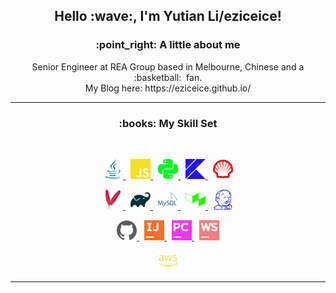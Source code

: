 <h2 align="center">Hello :wave:, I'm Yutian Li/eziceice!</h2>

<h3 align="center">:point_right: A little about me</h3>

<p align="center">
    Senior Engineer at REA Group based in Melbourne,
    Chinese and 
    a :basketball: &nbsp;fan.
    <br> My Blog here: https://eziceice.github.io/
</p>

<hr />

<h3 align="center">:books: My Skill Set</h3>

<br />

<p align="center">
    <a title="Java" href="https://github.com/eziceice?tab=repositories&language=java">
        <img alt="Java" height="32px" src="https://raw.githubusercontent.com/eziceice/eziceice/master/icons/java.svg" />
    </a>
    &nbsp;
    <a title="JavaScript" href="https://github.com/eziceice?tab=repositories&language=javascript">
        <img alt="Java Script" height="32px" src="https://raw.githubusercontent.com/eziceice/eziceice/master/icons/javascript.svg" />
    </a>
    &nbsp;
    <a title="Python" href="https://github.com/eziceice?tab=repositories&language=python">
        <img alt="Python" height="32px" src="https://raw.githubusercontent.com/eziceice/eziceice/master/icons/python.svg" />
    </a>
    &nbsp;
    <a title="Kotlin" href="https://github.com/eziceice?tab=repositories&language=kotlin">
        <img alt="Kotlin" height="32px" src="https://raw.githubusercontent.com/eziceice/eziceice/master/icons/kotlin.svg" />
    </a>
    &nbsp;
    <a title="Shell" href="https://github.com/eziceice?tab=repositories&language=shell">
        <img alt="Shell" height="32px" src="https://raw.githubusercontent.com/eziceice/eziceice/master/icons/shell.svg" />
    </a>
</p>

<p align="center">
    <a title="Apache Maven" href="https://maven.apache.org/">
        <img alt="Maven" height="32px" src="https://raw.githubusercontent.com/eziceice/eziceice/master/icons/maven.svg" />
    </a>
    &nbsp;
    <a title="Gradle" href="https://gradle.org/">
        <img alt="Gradle" height="32px" src="https://raw.githubusercontent.com/eziceice/eziceice/master/icons/gradle.svg" />
    </a>
    &nbsp;
    <a title="MySQL" href="https://www.mysql.com/">
        <img alt="MySQL" height="32px" src="https://raw.githubusercontent.com/eziceice/eziceice/master/icons/mysql.svg" />
    </a>
    &nbsp;
    <a title="BuildKite" href="https://www.buildkite.com/">
        <img alt="BuildKite" height="32px" src="https://raw.githubusercontent.com/eziceice/eziceice/master/icons/buildkite.svg" />
    </a>
    &nbsp;
    <a title="Jenkins" href="https://www.jenkins.io/">
        <img alt="Jenkins" height="32px" src="https://raw.githubusercontent.com/eziceice/eziceice/master/icons/jenkins.svg" />
    </a>
</p>

<p align="center">
    <a title="GitHub" href="https://github.com/">
        <img alt="GitHub" height="32px" src="https://raw.githubusercontent.com/eziceice/eziceice/master/icons/github.svg" />
    </a>
    &nbsp;
    <a title="IntelliJ IDEA" href="https://www.jetbrains.com/idea/">
        <img alt="IntelliJ IDEA" height="32px" src="https://raw.githubusercontent.com/eziceice/eziceice/master/icons/intellijidea.svg" />
    </a>
    &nbsp;
    <a title="PyCharm" href="https://www.jetbrains.com/pycharm/">
        <img alt="PyCharm" height="32px" src="https://raw.githubusercontent.com/eziceice/eziceice/master/icons/pycharm.svg" />
    </a>
    &nbsp;
    <a title="WebStorm" href="https://www.jetbrains.com/webstorm/">
        <img alt="WebStorm" height="32px" src="https://raw.githubusercontent.com/eziceice/eziceice/master/icons/webstorm.svg" />
    </a>
</p>

<p align="center">
    <a title="AWS" href="https://aws.amazon.com/">
        <img alt="GitHub" height="32px" src="https://raw.githubusercontent.com/eziceice/eziceice/master/icons/amazonaws.svg" />
    </a>
</p>

<hr />
